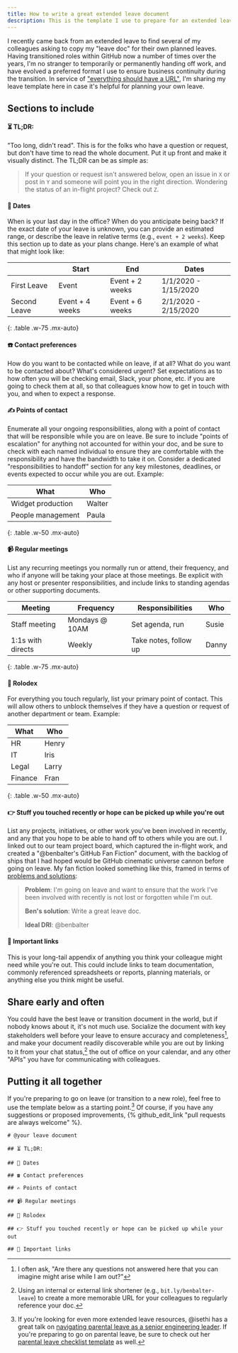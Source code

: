 ```yaml
---
title: How to write a great extended leave document
description: This is the template I use to prepare for an extended leave (or to hand off responsibilities as I transition to a new role).
---
```


I recently came back from an extended leave to find several of my colleagues asking to copy my "leave doc" for their own planned leaves. Having transitioned roles within GitHub now a number of times over the years, I'm no stranger to temporarily or permanently handing off work, and have evolved a preferred format I use to ensure business continuity during the transition. In service of ["everything should have a URL"](https://ben.balter.com/2015/11/12/why-urls/), I'm sharing my leave template here in case it's helpful for planning your own leave.

## Sections to include

#### ⏳ TL;DR: <!-- markdownlint-disable-line MD001 MD026 -->

"Too long, didn't read". This is for the folks who have a question or request, but don't have time to read the whole document. Put it up front and make it visually distinct. The TL;DR can be as simple as:

> If your question or request isn't answered below, open an issue in `X` or post in `Y` and someone will point you in the right direction. Wondering the status of an in-flight project? Check out `Z`.

#### 📅 Dates

When is your last day in the office? When do you anticipate being back? If the exact date of your leave is unknown, you can provide an estimated range, or describe the leave in relative terms (e.g., `event + 2 weeks`). Keep this section up to date as your plans change. Here's an example of what that might look like:

| &nbsp;       | Start           | End             | Dates                |
|--------------|-----------------|-----------------|----------------------|
| First Leave  | Event           | Event + 2 weeks | 1/1/2020 - 1/15/2020 |
| Second Leave | Event + 4 weeks | Event + 6 weeks | 2/1/2020 - 2/15/2020 |
{: .table .w-75 .mx-auto}

#### ☎️ Contact preferences

How do you want to be contacted while on leave, if at all? What do you want to be contacted about? What's considered urgent? Set expectations as to how often you will be checking email, Slack, your phone, etc. if you are going to check them at all, so that colleagues know how to get in touch with you, and when to expect a response.

#### ✍️ Points of contact

Enumerate all your ongoing responsibilities, along with a point of contact that will be responsible while you are on leave. Be sure to include "points of escalation" for anything not accounted for within your doc, and be sure to check with each named individual to ensure they are comfortable with the responsibility and have the bandwidth to take it on. Consider a dedicated "responsibilities to handoff" section for any key milestones, deadlines, or events expected to occur while you are out. Example:

| What              | Who    |
|-------------------|--------|
| Widget production | Walter |
| People management | Paula  |
{: .table .w-50 .mx-auto}

#### 📹 Regular meetings

List any recurring meetings you normally run or attend, their frequency, and who if anyone will be taking your place at those meetings. Be explicit with any host or presenter responsibilities, and include links to standing agendas or other supporting documents.

| Meeting           | Frequency      | Responsibilities      | Who   |
|-------------------|----------------|-----------------------|-------|
| Staff meeting     | Mondays @ 10AM | Set agenda, run       | Susie |
| 1:1s with directs | Weekly         | Take notes, follow up | Danny |
{: .table .w-75 .mx-auto}

#### 👥 Rolodex

For everything you touch regularly, list your primary point of contact. This will allow others to unblock themselves if they have a question or request of another department or team. Example:

| What    | Who   |
|---------|-------|
| HR      | Henry |
| IT      | Iris  |
| Legal   | Larry |
| Finance | Fran  |
{: .table .w-50 .mx-auto}

#### 👉 Stuff you touched recently or hope can be picked up while you're out

List any projects, initiatives, or other work you've been involved in recently, and any that you hope to be able to hand off to others while you are out. I linked out to our team project board, which captured the in-flight work, and created a "@benbalter's GitHub Fan Fiction" document, with the backlog of ships that I had hoped would be GitHub cinematic universe cannon before going on leave. My fan fiction looked something like this, framed in terms of [problems and solutions](https://ben.balter.com/2018/07/16/problems-not-solutions/):

> **Problem**: I'm going on leave and want to ensure that the work I've been involved with recently is not lost or forgotten while I'm out.
>
> **Ben's solution**: Write a great leave doc.
>
> **Ideal DRI**: @benbalter

#### 📁 Important links

This is your long-tail appendix of anything you think your colleague might need while you're out. This could include links to team documentation, commonly referenced spreadsheets or reports, planning materials, or anything else you think might be useful.

## Share early and often

You could have the best leave or transition document in the world, but if nobody knows about it, it's not much use. Socialize the document with key stakeholders well before your leave to ensure accuracy and completeness[^1], and make your document readily discoverable while you are out by linking to it from your chat status,[^2] the out of office on your calendar, and any other "APIs" you have for communicating with colleagues.

## Putting it all together

If you're preparing to go on leave (or transition to a new role), feel free to use the template below as a starting point.[^3] Of course, if you have any suggestions or proposed improvements, {% github_edit_link "pull requests are always welcome" %}.

<!-- markdownlint-disable-next-line MD040 -->
```
# @your leave document

## ⏳ TL;DR:

## 📅 Dates

## ☎️ Contact preferences

## ✍️ Points of contact

## 📹 Regular meetings

## 👥 Rolodex

## 👉 Stuff you touched recently or hope can be picked up while your out

## 📁 Important links
```

[^1]: I often ask, "Are there any questions not answered here that you can imagine might arise while I am out?"

[^2]: Using an internal or external link shortener (e.g., `bit.ly/benbalter-leave`) to create a more memorable URL for your colleagues to regularly reference your doc.

[^3]: If you're looking for even more extended leave resources, @isethi has a great talk on [navigating parental leave as a senior engineering leader](https://leaddev.com/san-francisco/video/navigating-parental-leave-as-a-senior-engineering-leader). If you're preparing to go on parental leave, be sure to check out her [parental leave checklist template](https://docs.google.com/document/d/1VjY8xvZtHV_4p_xXUz7rRIIC4VT8B_2NasL950pQk4U/edit#heading=h.oso3zy2cszfb) as well.
